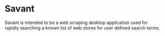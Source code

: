 # Savant
Savant is intended to be a web scraping desktop application used for rapidly searching a known list of web stores for user defined search terms.
